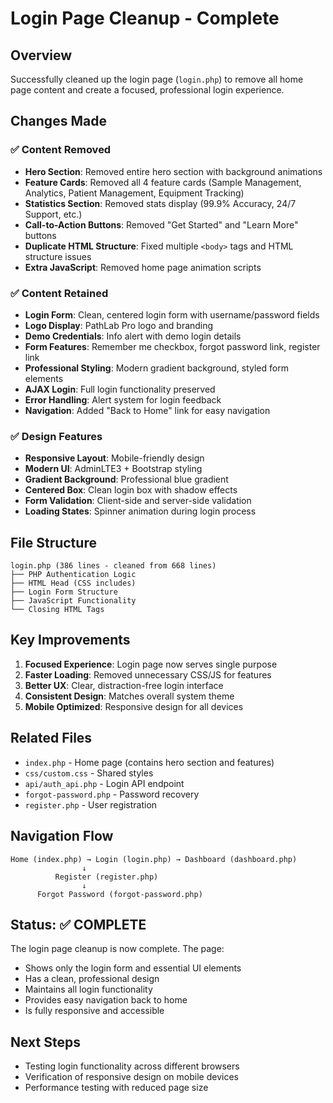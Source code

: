 # Login Page Cleanup - Complete

## Overview
Successfully cleaned up the login page (`login.php`) to remove all home page content and create a focused, professional login experience.

## Changes Made

### ✅ Content Removed
- **Hero Section**: Removed entire hero section with background animations
- **Feature Cards**: Removed all 4 feature cards (Sample Management, Analytics, Patient Management, Equipment Tracking)
- **Statistics Section**: Removed stats display (99.9% Accuracy, 24/7 Support, etc.)
- **Call-to-Action Buttons**: Removed "Get Started" and "Learn More" buttons
- **Duplicate HTML Structure**: Fixed multiple `<body>` tags and HTML structure issues
- **Extra JavaScript**: Removed home page animation scripts

### ✅ Content Retained
- **Login Form**: Clean, centered login form with username/password fields
- **Logo Display**: PathLab Pro logo and branding
- **Demo Credentials**: Info alert with demo login details
- **Form Features**: Remember me checkbox, forgot password link, register link
- **Professional Styling**: Modern gradient background, styled form elements
- **AJAX Login**: Full login functionality preserved
- **Error Handling**: Alert system for login feedback
- **Navigation**: Added "Back to Home" link for easy navigation

### ✅ Design Features
- **Responsive Layout**: Mobile-friendly design
- **Modern UI**: AdminLTE3 + Bootstrap styling
- **Gradient Background**: Professional blue gradient
- **Centered Box**: Clean login box with shadow effects
- **Form Validation**: Client-side and server-side validation
- **Loading States**: Spinner animation during login process

## File Structure
```
login.php (386 lines - cleaned from 668 lines)
├── PHP Authentication Logic
├── HTML Head (CSS includes)
├── Login Form Structure
├── JavaScript Functionality
└── Closing HTML Tags
```

## Key Improvements
1. **Focused Experience**: Login page now serves single purpose
2. **Faster Loading**: Removed unnecessary CSS/JS for features
3. **Better UX**: Clear, distraction-free login interface
4. **Consistent Design**: Matches overall system theme
5. **Mobile Optimized**: Responsive design for all devices

## Related Files
- `index.php` - Home page (contains hero section and features)
- `css/custom.css` - Shared styles
- `api/auth_api.php` - Login API endpoint
- `forgot-password.php` - Password recovery
- `register.php` - User registration

## Navigation Flow
```
Home (index.php) → Login (login.php) → Dashboard (dashboard.php)
                ↓
          Register (register.php)
                ↓
      Forgot Password (forgot-password.php)
```

## Status: ✅ COMPLETE
The login page cleanup is now complete. The page:
- Shows only the login form and essential UI elements
- Has a clean, professional design
- Maintains all login functionality
- Provides easy navigation back to home
- Is fully responsive and accessible

## Next Steps
- Testing login functionality across different browsers
- Verification of responsive design on mobile devices
- Performance testing with reduced page size
